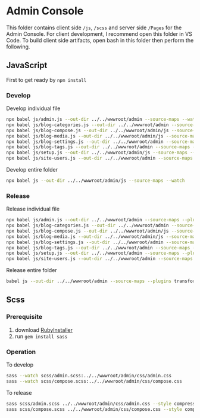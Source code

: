 ﻿# Admin Console

This folder contains client side `/js`, `/scss` and server side `/Pages` for the Admin Console.
For client development, I recommend open this folder in VS Code.
To build client side artifacts, open bash in this folder then perform the following.

## JavaScript

First to get ready by `npm install`

### Develop

Develop individual file
```bash
npx babel js/admin.js --out-dir ../../wwwroot/admin --source-maps --watch
npx babel js/blog-categories.js --out-dir ../../wwwroot/admin --source-maps --watch
npx babel js/blog-compose.js --out-dir ../../wwwroot/admin/js --source-maps --watch
npx babel js/blog-media.js --out-dir ../../wwwroot/admin/js --source-maps --watch
npx babel js/blog-settings.js --out-dir ../../wwwroot/admin --source-maps --watch
npx babel js/blog-tags.js --out-dir ../../wwwroot/admin --source-maps --watch
npx babel js/setup.js --out-dir ../../wwwroot/admin/js --source-maps --watch
npx babel js/site-users.js --out-dir ../../wwwroot/admin --source-maps --watch
```

Develop entire folder
```bash
npx babel js --out-dir ../../wwwroot/admin/js --source-maps --watch
```

### Release

Release individual file
```bash
npx babel js/admin.js --out-dir ../../wwwroot/admin --source-maps --plugins transform-remove-console
npx babel js/blog-categories.js --out-dir ../../wwwroot/admin --source-maps --plugins transform-remove-console
npx babel js/blog-compose.js --out-dir ../../wwwroot/admin/js --source-maps --plugins transform-remove-console
npx babel js/blog-media.js --out-dir ../../wwwroot/admin/js --source-maps --plugins transform-remove-console
npx babel js/blog-settings.js --out-dir ../../wwwroot/admin --source-maps --plugins transform-remove-console
npx babel js/blog-tags.js --out-dir ../../wwwroot/admin --source-maps --plugins transform-remove-console
npx babel js/setup.js --out-dir ../../wwwroot/admin --source-maps --plugins transform-remove-console
npx babel js/site-users.js --out-dir ../../wwwroot/admin --source-maps --plugins transform-remove-console
```

Release entire folder
```bash
babel js --out-dir ../../wwwroot/admin --source-maps --plugins transform-remove-console
```

## Scss

### Prerequisite

1. download [RubyInstaller](https://rubyinstaller.org/)
2. run `gem install sass`

### Operation

To develop

```bash
sass --watch scss/admin.scss:../../wwwroot/admin/css/admin.css
sass --watch scss/compose.scss:../../wwwroot/admin/css/compose.css
```

To release

```bash
sass scss/admin.scss ../../wwwroot/admin/css/admin.css --style compressed
sass scss/compose.scss ../../wwwroot/admin/css/compose.css --style compressed
```